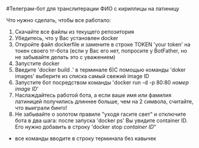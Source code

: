 #Телеграм-бот для транслитерации ФИО с кириллицы на латиницу


Что нужно сделать, чтобы все работало:

1) Скачайте все файлы из текущего репозитория
2) Убедитесь, что у Вас установлен docker
3) Откройте файл dockerfile и замените в строке TOKEN 'your token' на токен своего тг-бота (если у Вас его нет, попросите у BotFather, 
но не забывайте делать это с уважением)
4) Запустите docker 
5) Введите 'docker build .' в терминале
6)С помощью команды 'doker images' выберите из списка самый свежий image ID
7) Запустите бот посредством команды  'docker run -d -p 80:80 *номер image ID*'
8) Наслаждайтесь работой бота, а если ваше имя или фамилия латиницей получились длиннее больше, чем на 2 символа, считайте, что выиграли бинго!
9) Не забывайте о золотом правиле "уходя гасите свет" и отключите бота в два шага: после запуска 'docker ps' Вы увидите container ID. 
Его нужно добавить в строку 'docker stop *container ID*"

* все команды вводите в строку терминала без кавычек
